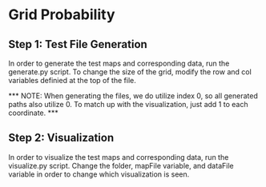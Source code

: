 # Grid Probability

## Step 1: Test File Generation
In order to generate the test maps and corresponding data, run the generate.py script. To change the size of the grid, modify the row and col variables definied at the top of the file. 

*** NOTE: When generating the files, we do utilize index 0, so all generated paths also utilize 0. To match up with the visualization, just add 1 to each coordinate. ***

## Step 2: Visualization
In order to visualize the test maps and corresponding data, run the visualize.py script. Change the folder, mapFile variable, and dataFile variable in order to change which visualization is seen.
